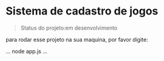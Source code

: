 # Sistema de cadastro de jogos

>Status do projeto:em desenvolvimento

para rodar esse projeto na sua maquina, por favor digite:
 
 ...
 node app.js
 ...
